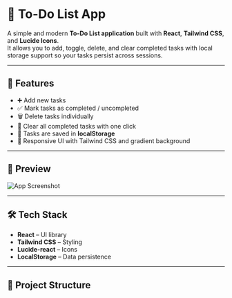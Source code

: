 # 📝 To-Do List App

A simple and modern **To-Do List application** built with **React**, **Tailwind CSS**, and **Lucide Icons**.  
It allows you to add, toggle, delete, and clear completed tasks with local storage support so your tasks persist across sessions.

---

## 🚀 Features

- ➕ Add new tasks
- ✅ Mark tasks as completed / uncompleted
- 🗑️ Delete tasks individually
- 🧹 Clear all completed tasks with one click
- 💾 Tasks are saved in **localStorage**
- 🎨 Responsive UI with Tailwind CSS and gradient background

---

## 📸 Preview

![App Screenshot](#) <!-- Replace with a screenshot link if available -->

---

## 🛠️ Tech Stack

- **React** – UI library
- **Tailwind CSS** – Styling
- **Lucide-react** – Icons
- **LocalStorage** – Data persistence

---

## 📂 Project Structure

